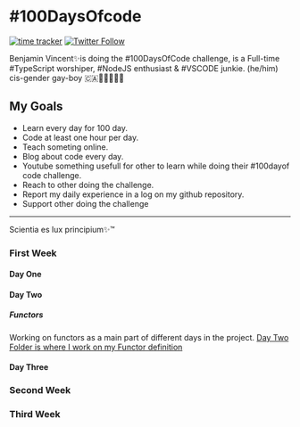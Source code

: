 
#  \#100DaysOfcode
[![time tracker](https://wakatime.com/badge/github/Luxcium/100DaysOfCode.svg)](https://wakatime.com/badge/github/Luxcium/100DaysOfCode) [![Twitter Follow](https://img.shields.io/twitter/follow/Luxcium?label=Follow%20me&style=social)](https://twitter.com/Luxcium?ref_src=github001)


Benjamin Vincent✨is doing the #100DaysOfCode challenge, is a Full-time #TypeScript worshiper, #NodeJS enthusiast & #VSCODE junkie. (he/him) cis-gender gay-boy 🇨🇦🍑🤓🐍🦋🍆

 ## My Goals

- Learn every day for 100 day.
- Code at least one hour per day.
- Teach someting online.
- Blog about code every day.
- Youtube something usefull for other to learn while doing their #100dayof code challenge.
- Reach to other doing the challenge.
- Report my daily experience in a log on my github repository.
- Support other doing the challenge

----
Scientia es lux principium✨™

### First Week
#### Day One
#### Day Two
##### Functors
Working on functors as a main part of different days in the project.
[Day Two Folder is where I work on my Functor definition](/first-week/day-two/)
#### Day Three

### Second Week

### Third Week
